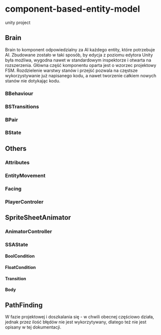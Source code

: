# component-based-entity-model
unity project
## Brain
Brain to komponent odpowiedzialny za AI każdego entity, które potrzebuje AI. Zbudowane zostało w taki sposób, by edycja z poziomu edytora Unity była możliwa, wygodna nawet w standardowym inspektorze i otwarta na rozszerzenia. Główna część komponentu oparta jest o wzorzec projektowy FSM. Rozdzielenie warstwy stanów i przejść pozwala na częstsze wykorzystywanie już napisanego kodu, a nawet tworzenie całkiem nowych stanów nie dotykając kodu.
### BBehaviour
### BSTransitions
### BPair
### BState
## Others
### Attributes
### EntityMovement
### Facing
### PlayerControler
## SpriteSheetAnimator
### AnimatorController
### SSAState
#### BoolCondition
#### FloatCondition
#### Transition
#### Body
## PathFinding
W fazie projektowej i doszkalania się - w chwili obecnej częściowo działa, jednak przez ilość błędów nie jest wykorzytywany, dlatego też nie jest opisany w tej dokumentacji.
